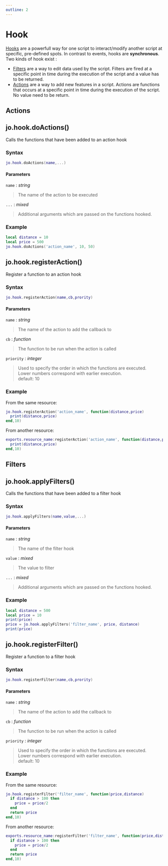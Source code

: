 ```yaml
---
outline: 2
---
```

# Hook  <BadgeShared/>

[Hooks](/DeveloperResources/hooks) are a powerfull way for one script to interact/modify another script at specific, pre-defined spots. In contrast to events, hooks are **synchronous**.
Two kinds of hook exist :
* [Filters](/DeveloperResources/filters) are a way to edit data used by the script. Filters are fired at a specific point in time during the execution of the script and a value has to be returned.
* [Actions](/DeveloperResources/actions) are a way to add new features in a script. Actions are functions that occurs at a specific point in time during the execution of the script. No value need to be return.

## Actions

## jo.hook.doActions()
Calls the functions that have been added to an action hook
### Syntax
```lua
jo.hook.doActions(name,...)
```
#### Parameters
`name` : *string*
> The name of the action to be executed
  
`...` : *mixed* <BadgeOptional />
> Additional arguments which are passed on the functions hooked.
  
### Example
```lua
local distance = 10
local price = 500
jo.hook.doActions('action_name', 10, 50)
```

## jo.hook.registerAction()
Register a function to an action hook
### Syntax
```lua
jo.hook.registerAction(name,cb,prority)
```
#### Parameters
`name` : *string*
> The name of the action to add the callback to
  
`cb` : *function*
> The function to be run when the action is called
  
`priority` : *integer* <BadgeOptional />
> Used to specify the order in which the functions are executed.  
> Lower numbers correspond with earlier execution.  
> default: 10
  

### Example
From the same resource:
```lua
jo.hook.registerAction('action_name', function(distance,price)
  print(distance,price)
end,10)
```
From another resource:
```lua
exports.resource_name:registerAction('action_name', function(distance,price)
  print(distance,price)
end,10)
```

## Filters

## jo.hook.applyFilters()
Calls the functions that have been added to a filter hook
### Syntax
```lua
jo.hook.applyFilters(name,value,...)
```
#### Parameters
`name` : *string*
> The name of the filter hook

`value` : *mixed*
> The value to filter  
  
`...` : *mixed* <BadgeOptional />
> Additional arguments which are passed on the functions hooked.
  
### Example
```lua
local distance = 500
local price = 10
print(price)
price = jo.hook.applyFilters('filter_name', price, distance)
print(price)
```

## jo.hook.registerFilter()
Register a function to a filter hook
### Syntax
```lua
jo.hook.registerFilter(name,cb,prority)
```
#### Parameters
`name` : *string*
> The name of the action to add the callback to
  
`cb` : *function*
> The function to be run when the action is called
  
`priority` : *integer* <BadgeOptional />
> Used to specify the order in which the functions are executed.  
> Lower numbers correspond with earlier execution.  
> default: 10
  

### Example
From the same resource:
```lua
jo.hook.registerFilter('filter_name', function(price,distance)
  if distance > 100 then
    price = price/2
  end
  return price
end,10)
```
From another resource:
```lua
exports.resource_name:registerFilter('filter_name', function(price,distance)
  if distance > 100 then
    price = price/2
  end
  return price
end,10)
```
